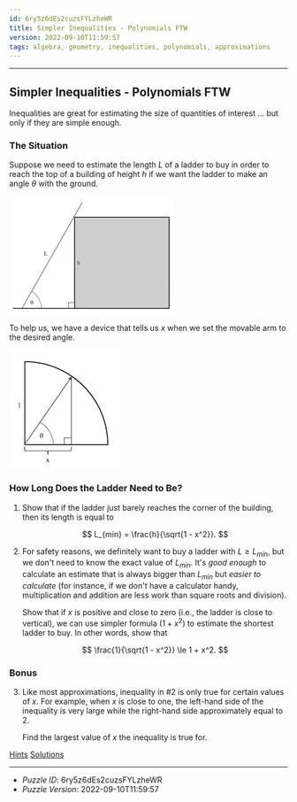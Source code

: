 ```yaml
---
id: 6ry5z6dEs2cuzsFYLzheWR
title: Simpler Inequalities - Polynomials FTW
version: 2022-09-10T11:59:57
tags: algebra, geometry, inequalities, polynomials, approximations
---
```


--------------------------------------------------------------------------------------------

## Simpler Inequalities - Polynomials FTW

Inequalities are great for estimating the size of quantities of interest … but only if
they are simple enough.

### The Situation

Suppose we need to estimate the length $L$ of a ladder to buy in order to reach the top
of a building of height $h$ if we want the ladder to make an angle $\theta$ with the
ground.

![](figures/6ry5z6dEs2cuzsFYLzheWR-ladder.png)

To help us, we have a device that tells us $x$ when we set the movable arm to the desired
angle.

![](figures/6ry5z6dEs2cuzsFYLzheWR-device.png)

### How Long Does the Ladder Need to Be?

1. Show that if the ladder just barely reaches the corner of the building, then its length
   is equal to

   $$
   L_{min} = \frac{h}{\sqrt{1 - x^2}}.
   $$

2. For safety reasons, we definitely want to buy a ladder with $L \ge L_{min}$, but we
   don't need to know the exact value of $L_{min}$. It's _good enough_ to calculate an
   estimate that is always bigger than $L_{min}$ but _easier to calculate_ (for instance,
   if we don't have a calculator handy, multiplication and addition are less work than
   square roots and division).

   Show that if $x$ is positive and close to zero (i.e., the ladder is close to vertical),
   we can use simpler formula $(1 + x^2)$ to estimate the shortest ladder to buy. In other
   words, show that

   $$
   \frac{1}{\sqrt{1 - x^2}} \le 1 + x^2.
   $$

### Bonus

3. Like most approximations, inequality in #2 is only true for certain values of $x$. For
   example, when $x$ is close to one, the left-hand side of the inequality is very large
   while the right-hand side approximately equal to $2$.

   Find the largest value of $x$ the inequality is true for.

[Hints](6ry5z6dEs2cuzsFYLzheWR-hints.md)
[Solutions](6ry5z6dEs2cuzsFYLzheWR-solutions.md)

--------------------------------------------------------------------------------------------

* _Puzzle ID_: 6ry5z6dEs2cuzsFYLzheWR
* _Puzzle Version_: 2022-09-10T11:59:57
